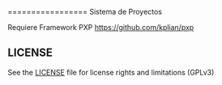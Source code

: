 =================
Sistema de Proyectos

Requiere Framework PXP https://github.com/kplian/pxp


## LICENSE

See the [LICENSE](LICENSE.txt) file for license rights and limitations (GPLv3)
